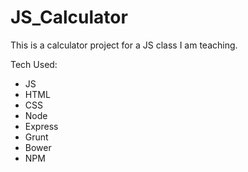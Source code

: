 JS_Calculator
=============

This is a calculator project for a JS class I am teaching.

Tech Used:
- JS
- HTML
- CSS
- Node
- Express
- Grunt
- Bower
- NPM

